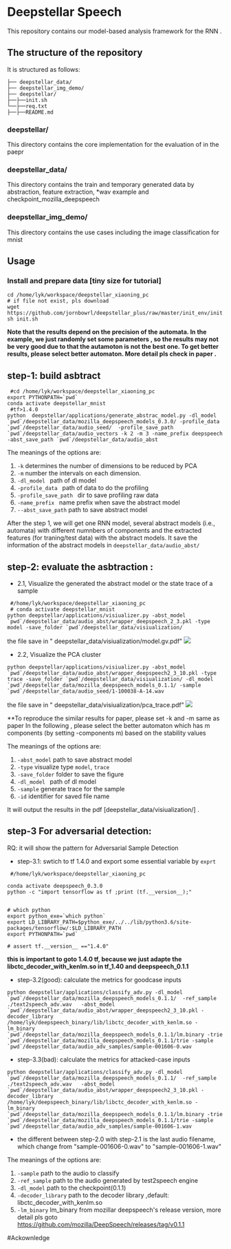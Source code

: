 Deepstellar Speech 
======
This repository contains our model-based analysis framework for the RNN .


## The structure of the repository
It is structured as follows:

```
├── deepstellar_data/
├── deepstellar_img_demo/
├── deepstellar/
├──├──init.sh
└──├──req.txt
├──├──README.md
```


### deepstellar/
This directory contains the core implementation for the evaluation of  in the paepr

### deepstellar_data/
This directory contains the train and temporary generated data by abstraction, feature extraction, *wav example and checkpoint_mozilla_deepspeech 


### deepstellar_img_demo/
This directory contains the use cases including the image classification for mnist 

## Usage
### Install and prepare data [tiny size for tutorial] 
```
cd /home/lyk/workspace/deepstellar_xiaoning_pc
# if file not exist, pls download 
wget https://github.com/jornbowrl/deepstellar_plus/raw/master/init_env/init.sh
sh init.sh 
```

**Note that the results depend on the precision of the automata. 
In the example, we just randomly set some parameters , 
so the results may not be very good due to that the autamoton is not the best one.
To get better results, please select better automaton. More detail pls check in paper .**



## step-1: build asbtract
 
```
 #cd /home/lyk/workspace/deepstellar_xiaoning_pc
export PYTHONPATH=`pwd`
conda activate deepstellar_mnist  
 #tf>1.4.0
python  deepstellar/applications/generate_abstrac_model.py -dl_model `pwd`/deepstellar_data/mozilla_deepspeech_models_0.3.0/ -profile_data `pwd`/deepstellar_data/audio_seed/  -profile_save_path `pwd`/deepstellar_data/audio_vectors -k 2 -m 3 -name_prefix deepspeech -abst_save_path `pwd`/deepstellar_data/audio_abst
```


The meanings of the options are:

1. `-k` determines the number of dimensions to be reduced by PCA
2. `-m` number the intervals on each dimension.
3. `-dl_model ` path of dl model
4. `-profile_data ` path of data to do the profiling
5. `-profile_save_path ` dir to save profiling raw data 
6. `-name_prefix ` name prefix when save the abstract model
7. `--abst_save_path` path to save abstract model

After the step 1, we will get one RNN model, several abstract models (i.e., automata) with different numnbers of components and the extracted features (for traning/test data) with the abstract models.
It save the information of the abstract models in `deepstellar_data/audio_abst/`



## step-2: evaluate the asbtraction :

 * 2.1, Visualize the generated the abstract model or the state 
trace of a sample

```
 #/home/lyk/workspace/deepstellar_xiaoning_pc
 # conda activate deepstellar_mnist
python deepstellar/applications/visiualizer.py -abst_model `pwd`/deepstellar_data/audio_abst/wrapper_deepspeech_2_3.pkl -type model -save_folder `pwd`/deepstellar_data/visiualization/
```
 the file save in " deepstellar_data/visiualization/model.gv.pdf"
 ![](https://github.com/jornbowrl/deepstellar_plus/raw/master/images_paper/abs_step2_copy.png)

 * 2.2, Visualize the PCA cluster 


```
python deepstellar/applications/visiualizer.py -abst_model `pwd`/deepstellar_data/audio_abst/wrapper_deepspeech2_3_10.pkl -type trace -save_folder `pwd`/deepstellar_data/visiualization/ -dl_model `pwd`/deepstellar_data/mozilla_deepspeech_models_0.1.1/ -sample `pwd`/deepstellar_data/audio_seed/1-100038-A-14.wav
```
 the file save in " deepstellar_data/visiualization/pca_trace.pdf"
 ![](https://github.com/jornbowrl/deepstellar_plus/raw/master/images_paper/pca_trace_copy.png)

**To reproduce the similar results for paper, please set -k and -m same as paper 
In the following , please select the better automaton which has m components (by setting -components m) 
based on the stability values 

The meanings of the options are:

1. `-abst_model` path to save abstract model
2. `-type` visualize type `model`, `trace`
3. `-save_folder` folder to save the figure
4. `-dl_model ` path of dl model
3. `-sample` generate trace for the sample
4. `-id` identifier for saved file name

It will output the results in the pdf [deepstellar_data/visiualization/] .

## step-3 For adversarial detection:

RQ: it will show the pattern for Adversarial Sample Detection

* step-3.1: swtich to tf 1.4.0 and export some essential variable by `exprt`

```
 #/home/lyk/workspace/deepstellar_xiaoning_pc

conda activate deepspeech_0.3.0
python -c "import tensorflow as tf ;print (tf.__version__);" 


# which python 
export python_exe=`which python`
export LD_LIBRARY_PATH=$python_exe/../../lib/python3.6/site-packages/tensorflow/:$LD_LIBRARY_PATH
export PYTHONPATH=`pwd`

# assert tf.__version__ =="1.4.0"
```

**this is important to goto 1.4.0 tf, because we just adapte the libctc_decoder_with_kenlm.so in tf_1.40 and deepspeech_0.1.1** 

* step-3.2(good): calculate the metrics for goodcase inputs

```
python deepstellar/applications/classify_adv.py -dl_model `pwd`/deepstellar_data/mozilla_deepspeech_models_0.1.1/  -ref_sample ./text2speech_adv.wav   -abst_model `pwd`/deepstellar_data/audio_abst/wrapper_deepspeech2_3_10.pkl -decoder_library  /home/lyk/deepspeech_binary/lib/libctc_decoder_with_kenlm.so -lm_binary `pwd`/deepstellar_data/mozilla_deepspeech_models_0.1.1/lm.binary -trie `pwd`/deepstellar_data/mozilla_deepspeech_models_0.1.1/trie -sample `pwd`/deepstellar_data/audio_adv_samples/sample-001606-0.wav

```

* step-3.3(bad): calculate the metrics for attacked-case inputs

```
python deepstellar/applications/classify_adv.py -dl_model `pwd`/deepstellar_data/mozilla_deepspeech_models_0.1.1/  -ref_sample ./text2speech_adv.wav   -abst_model `pwd`/deepstellar_data/audio_abst/wrapper_deepspeech2_3_10.pkl -decoder_library  /home/lyk/deepspeech_binary/lib/libctc_decoder_with_kenlm.so -lm_binary `pwd`/deepstellar_data/mozilla_deepspeech_models_0.1.1/lm.binary -trie `pwd`/deepstellar_data/mozilla_deepspeech_models_0.1.1/trie -sample `pwd`/deepstellar_data/audio_adv_samples/sample-001606-1.wav

```
* the different  between step-2.0 with step-2.1 is the last audio filename, which change from "sample-001606-0.wav" to "sample-001606-1.wav"

 


The meanings of the options are:

1. `-sample` path to the audio to classify
2. `-ref_sample` path to the audio generated by test2speech engine
3. `-dl_model` path to the checkpoint(0.1.1)
4. `-decoder_library` path to the decoder library ,default: libctc_decoder_with_kenlm.so 
5. `-lm_binary` lm_binary from mozillar deepspeech's release version, more detail pls goto https://github.com/mozilla/DeepSpeech/releases/tag/v0.1.1 






#Ackownledge


